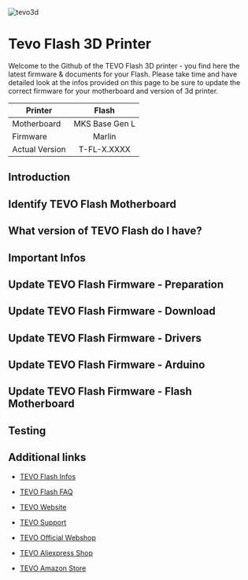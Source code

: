 ![tevo3d](img/tevo-flash-banner-01.jpg)
# Tevo Flash 3D Printer

Welcome to the Github of the TEVO Flash 3D printer - you find here the latest firmware & documents for your Flash. Please take time and have detailed look at the infos provided on this page to be sure to update the correct firmware for your motherboard and version of 3d printer.


| Printer         | Flash             |
| --------------- |:-----------------:|
| Motherboard     | MKS Base Gen L    |
| Firmware        | Marlin            |
| Actual Version  | T-FL-X.XXXX       |


## Introduction 


## Identify TEVO Flash Motherboard 


## What version of TEVO Flash do I have? 


## Important Infos


## Update TEVO Flash Firmware - Preparation


## Update TEVO Flash Firmware - Download


## Update TEVO Flash Firmware - Drivers


## Update TEVO Flash Firmware - Arduino


## Update TEVO Flash Firmware - Flash Motherboard


## Testing


## Additional links

- [TEVO Flash Infos](https://www.tevo.cn/products/3d-printers/tevo-flash/ "TEVO Flash Infos")
- [TEVO Flash FAQ](https://help.tevo.cn/faq-categories/tevo-flash/ "TEVO Flash FAQ")

- [TEVO Website](https://www.tevo.cn/ "Visit TEVO Website")
- [TEVO Support](https://help.tevo.cn/ "Visit TEVO Support Suite")

- [TEVO Official Webshop](https://tevo3dprinterstore.com "Visit TEVO Official Webshop")
- [TEVO Aliexpress Shop](https://tevo.aliexpress.com/store/2010004 "Visit TEVO Aliexpress Shop")
- [TEVO Amazon Store](https://www.amazon.com/stores/node/9447801011 " Visit TEVO Amazon Store")
